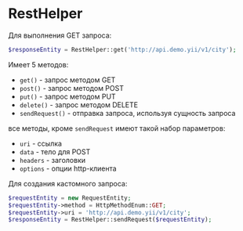 RestHelper
===

Для выполнения GET запроса:

```php
$responseEntity = RestHelper::get('http://api.demo.yii/v1/city');
```

Имеет 5 методов:

* `get()` - запрос методом GET
* `post()` - запрос методом POST
* `put()` - запрос методом PUT
* `delete()` - запрос методом DELETE
* `sendRequest()` - отправка запроса, используя сущность запроса

все методы, кроме `sendRequest` имеют такой набор параметров:

* `uri` - ссылка
* `data` - тело для POST
* `headers` - заголовки
* `options` - опции http-клиента

Для создания кастомного запроса:

```php
$requestEntity = new RequestEntity;
$requestEntity->method = HttpMethodEnum::GET;
$requestEntity->uri = 'http://api.demo.yii/v1/city';
$responseEntity = RestHelper::sendRequest($requestEntity);
```
